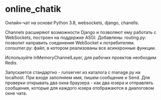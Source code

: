 # online_chatik
Онлайн-чат на основе Python 3.8, websockets, django, chanells.

Channels расширяют возможности Django  и позволяют ему работать с WebSockets, 
построен на поддержке ASGI.
Добавлены:
routing.py: позволит направить соединения WebSocket к потребителям.
consumer.py: файл, в котором  реализованы все асинхронные функции.

Используйте InMemoryChannelLayer, для рабочих проектов необходим Redis.

Запускается стандартно - runserver из каталога с manage.py на localhost.
При входе заполняем имя, пишем сообщение и Send.
Для проверки открывать два окна браузера - как два юзера и отправлять сообщения, 
которые для каждого юзера отображаются в диалоговом окне чата.

